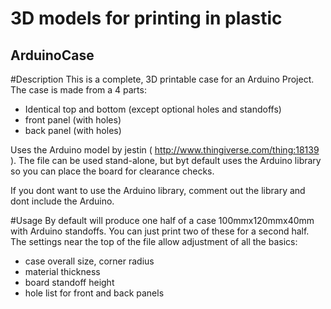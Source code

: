 3D models for printing in plastic
=======

ArduinoCase
------------

#Description
This is a complete, 3D printable case for an Arduino Project. 
The case is made from a 4 parts:
- Identical top and bottom (except optional holes and standoffs)
- front panel (with holes)
- back panel (with holes)

Uses the Arduino model by jestin ( http://www.thingiverse.com/thing:18139 ).
The file can be used stand-alone, but byt default uses the Arduino library so you can place the board for clearance checks.

If you dont want to use the Arduino library, comment out the library and dont include the Arduino.

#Usage
By default will produce one half of a case 100mmx120mmx40mm with Arduino standoffs. You can just print two of these for a second half.
The settings near the top of the file allow adjustment of all the basics:
- case overall size, corner radius
- material thickness
- board standoff height
- hole list for front and back panels

